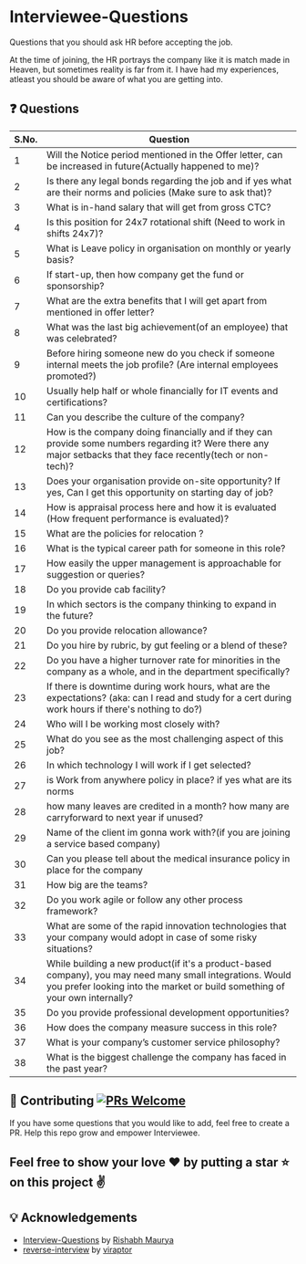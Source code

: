 ﻿# Interviewee-Questions
Questions that you should ask HR before accepting the job.

At the time of joining, the HR portrays the company like it is match made in Heaven, but sometimes reality is far from it. I have had my experiences, atleast you should be aware of what you are getting into.

## :question: Questions

| S.No. |Question |
|---|---|
| 1 | Will the Notice period mentioned in the Offer letter, can be increased in future(Actually happened to me)? |
| 2 | Is there any legal bonds regarding the job and if yes what are their norms and policies (Make sure to ask that)? |
| 3 | What is in-hand salary that will get from gross CTC? |
| 4 | Is this position for 24x7 rotational shift (Need to work in shifts 24x7)? |
| 5 | What is Leave policy in organisation on monthly or yearly basis? |
| 6 | If start-up, then how company get the fund or sponsorship? |
| 7 | What are the extra benefits that I will get apart from mentioned in offer letter? |
| 8 | What was the last big achievement(of an employee) that was celebrated? |
| 9 | Before hiring someone new do you check if someone internal meets the job profile? (Are internal employees promoted?)|
| 10 | Usually help half or whole financially for IT events and certifications?|
| 11 | Can you describe the culture of the company?|
| 12 | How is the company doing financially and if they can provide some numbers regarding it? Were there any major setbacks that they face recently(tech or non-tech)? |
| 13 | Does your organisation provide on-site opportunity? If yes, Can I get this opportunity on starting day of job? |
| 14 | How is appraisal process here and how it is evaluated (How frequent performance is evaluated)? |
| 15 | What are the policies for relocation ? |
| 16 | What is the typical career path for someone in this role? |
| 17 | How easily the upper management is approachable for suggestion or queries?|
| 18 | Do you provide cab facility? |
| 19 | In which sectors is the company thinking to expand in the future? |
| 20 | Do you provide relocation allowance?|
| 21 | Do you hire by rubric, by gut feeling or a blend of these?|
| 22 | Do you have a higher turnover rate for minorities in the company as a whole, and in the department specifically?|
| 23 | If there is downtime during work hours, what are the expectations? (aka: can I read and study for a cert during work hours if there's nothing to do?)|
| 24 | Who will I be working most closely with? |
| 25 | What do you see as the most challenging aspect of this job? |
| 26 | In which technology I will work if I get selected? |
| 27 | is Work from anywhere policy in place? if yes what are its norms |
| 28 | how many leaves are credited in a month? how many are carryforward to next year if unused? |
| 29 | Name of the client im gonna work with?(if you are joining a service based company) |
| 30 | Can you please tell about the medical insurance policy in place for the company|
| 31 | How big are the teams? |
| 32 | Do you work agile or follow any other process framework? |
| 33 | What are some of the rapid innovation technologies that your company would adopt in case of some risky situations? |
| 34 | While building a new product(if it's a product-based company), you may need many small integrations. Would you prefer looking into the market or build something of your own internally? |
| 35 | Do you provide professional development opportunities? |
| 36 | How does the company measure success in this role? |
| 37 | What is your company’s customer service philosophy? |
| 38 | What is the biggest challenge the company has faced in the past year? |



## 🤝 Contributing [![PRs Welcome](https://img.shields.io/badge/PRs-welcome-brightgreen.svg?style=flat-square)](http://makeapullrequest.com)

If you have some questions that you would like to add, feel free to create a PR. Help this repo grow and empower Interviewee.

## Feel free to show your love :heart: by putting a star :star: on this project :v:

## :bulb: Acknowledgements

* [Interview-Questions](https://github.com/rishabh115/Interview-Questions) by [Rishabh Maurya](https://github.com/rishabh115)
* [reverse-interview](https://github.com/viraptor/reverse-interview) by [viraptor](https://github.com/viraptor)
